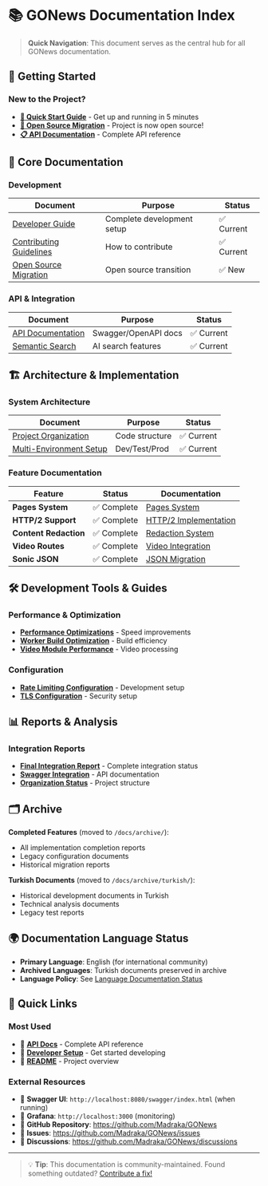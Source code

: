 # 📚 GONews Documentation Index

> **Quick Navigation**: This document serves as the central hub for all GONews documentation.

## 🚀 Getting Started

### New to the Project?
- **[🏃 Quick Start Guide](./DEVELOPER_GUIDE.md)** - Get up and running in 5 minutes
- **[🌟 Open Source Migration](./OPEN_SOURCE_MIGRATION.md)** - Project is now open source!
- **[📋 API Documentation](./api_documentation.html)** - Complete API reference

## 📖 Core Documentation

### Development
| Document | Purpose | Status |
|----------|---------|---------|
| [Developer Guide](./DEVELOPER_GUIDE.md) | Complete development setup | ✅ Current |
| [Contributing Guidelines](../CONTRIBUTING.md) | How to contribute | ✅ Current |
| [Open Source Migration](./OPEN_SOURCE_MIGRATION.md) | Open source transition | ✅ New |

### API & Integration
| Document | Purpose | Status |
|----------|---------|---------|
| [API Documentation](./api_documentation.html) | Swagger/OpenAPI docs | ✅ Current |
| [Semantic Search](./SEMANTIC_SEARCH_CAPABILITIES.md) | AI search features | ✅ Current |

## 🏗️ Architecture & Implementation

### System Architecture
| Document | Purpose | Status |
|----------|---------|---------|
| [Project Organization](../README.md#project-architecture) | Code structure | ✅ Current |
| [Multi-Environment Setup](../README.md#environment-configuration) | Dev/Test/Prod | ✅ Current |

### Feature Documentation
| Feature | Status | Documentation |
|---------|--------|---------------|
| **Pages System** | ✅ Complete | [Pages System](./archive/PAGES_SYSTEM_COMPLETE.md) |
| **HTTP/2 Support** | ✅ Complete | [HTTP/2 Implementation](./archive/HTTP2_IMPLEMENTATION_COMPLETE.md) |
| **Content Redaction** | ✅ Complete | [Redaction System](./archive/REDACTION_IMPLEMENTATION_COMPLETE.md) |
| **Video Routes** | ✅ Complete | [Video Integration](./archive/VIDEO_ROUTES_INTEGRATION_COMPLETE.md) |
| **Sonic JSON** | ✅ Complete | [JSON Migration](./archive/SONIC_JSON_MIGRATION_COMPLETION_REPORT.md) |

## 🛠️ Development Tools & Guides

### Performance & Optimization
- **[Performance Optimizations](./guides/DEVELOPMENT_PERFORMANCE_OPTIMIZATIONS.md)** - Speed improvements
- **[Worker Build Optimization](./worker-build-optimization.md)** - Build efficiency
- **[Video Module Performance](./video_module_performance_analysis.md)** - Video processing

### Configuration
- **[Rate Limiting Configuration](./archive/RATE_LIMITING_DISABLED_DEV.md)** - Development setup
- **[TLS Configuration](./archive/HTTP2_TLS_CONFIGURATION_COMPLETE.md)** - Security setup

## 📊 Reports & Analysis

### Integration Reports
- **[Final Integration Report](./reports/FINAL_INTEGRATION_COMPLETION_REPORT.md)** - Complete integration status
- **[Swagger Integration](./reports/FINAL_SWAGGER_INTEGRATION_REPORT.md)** - API documentation
- **[Organization Status](./reports/FINAL_ORGANIZATION_STATUS.md)** - Project structure

## 🗂️ Archive

**Completed Features** (moved to `/docs/archive/`):
- All implementation completion reports
- Legacy configuration documents
- Historical migration reports

**Turkish Documents** (moved to `/docs/archive/turkish/`):
- Historical development documents in Turkish
- Technical analysis documents
- Legacy test reports

## 🌍 Documentation Language Status

- **Primary Language**: English (for international community)
- **Archived Languages**: Turkish documents preserved in archive
- **Language Policy**: See [Language Documentation Status](./LANGUAGE_DOCUMENTATION_STATUS.md)

## 🚀 Quick Links

### Most Used
- 🔗 **[API Docs](./api_documentation.html)** - Complete API reference
- 🔗 **[Developer Setup](./DEVELOPER_GUIDE.md)** - Get started developing
- 🔗 **[README](../README.md)** - Project overview

### External Resources
- 🔗 **Swagger UI**: `http://localhost:8080/swagger/index.html` (when running)
- 🔗 **Grafana**: `http://localhost:3000` (monitoring)
- 🔗 **GitHub Repository**: https://github.com/Madraka/GONews
- 🔗 **Issues**: https://github.com/Madraka/GONews/issues
- 🔗 **Discussions**: https://github.com/Madraka/GONews/discussions

---

> 💡 **Tip**: This documentation is community-maintained. Found something outdated? [Contribute a fix!](../CONTRIBUTING.md)
